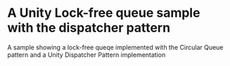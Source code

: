 # A Unity Lock-free queue sample with the dispatcher pattern
A sample showing a lock-free queqe implemented with the Circular Queue pattern and a Unity Dispatcher Pattern implementation
